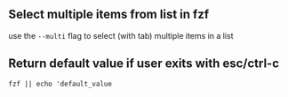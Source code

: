 ## Select multiple items from list in fzf
use the `--multi` flag to select (with tab) multiple items in a list

## Return default value if user exits with esc/ctrl-c
`fzf || echo 'default_value`
